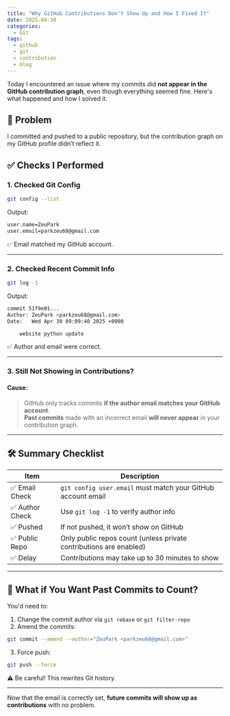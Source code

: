 ```yaml
---
title: "Why GitHub Contributions Don't Show Up and How I Fixed It"
date: 2025-04-30
categories:
  - Git
tags:
  - github
  - git
  - contribution
  - blog
---
```


Today I encountered an issue where my commits did **not appear in the GitHub contribution graph**, even though everything seemed fine. Here's what happened and how I solved it.

## 🐞 Problem

I committed and pushed to a public repository, but the contribution graph on my GitHub profile didn’t reflect it.

## ✅ Checks I Performed

### 1. Checked Git Config

```bash
git config --list
```

Output:

```bash
user.name=ZeuPark
user.email=parkzeu68@gmail.com
```

✅ Email matched my GitHub account.

---

### 2. Checked Recent Commit Info

```bash
git log -1
```

Output:

```bash
commit 51f9e01...
Author: ZeuPark <parkzeu68@gmail.com>
Date:   Wed Apr 30 09:09:40 2025 +0900

    website python update
```

✅ Author and email were correct.

---

### 3. Still Not Showing in Contributions?

#### Cause:
> GitHub only tracks commits **if the author email matches your GitHub account**.  
> **Past commits** made with an incorrect email **will never appear** in your contribution graph.

---

## 🛠️ Summary Checklist

| Item | Description |
|------|-------------|
| ✅ Email Check | `git config user.email` must match your GitHub account email |
| ✅ Author Check | Use `git log -1` to verify author info |
| ✅ Pushed | If not pushed, it won’t show on GitHub |
| ✅ Public Repo | Only public repos count (unless private contributions are enabled) |
| ✅ Delay | Contributions may take up to 30 minutes to show |

---

## 🔄 What if You Want Past Commits to Count?

You'd need to:

1. Change the commit author via `git rebase` or `git filter-repo`
2. Amend the commits:  
```bash
git commit --amend --author="ZeuPark <parkzeu68@gmail.com>"
```
3. Force push:
```bash
git push --force
```

⚠️ Be careful! This rewrites Git history.

---

Now that the email is correctly set, **future commits will show up as contributions** with no problem.

